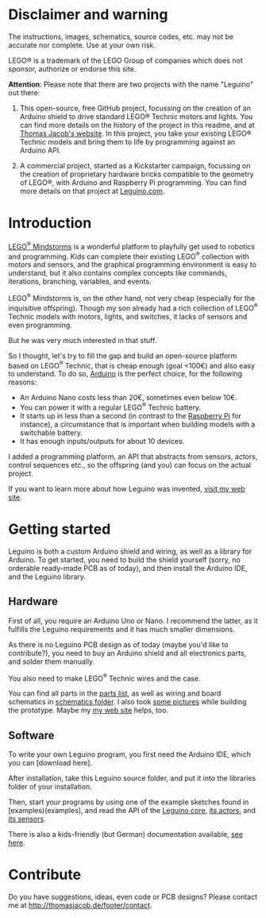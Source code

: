 # Disclaimer and warning

The instructions, images, schematics, source codes, etc. may not be accurate nor complete.
Use at your own risk.

LEGO® is a trademark of the LEGO Group of companies which does not sponsor, authorize or endorse this site.

**Attention**: Please note that there are two projects with the name "Leguino" out there:

1. This open-source, free GitHub project, focussing on the creation of an Arduino shield to drive standard LEGO® Technic motors and lights. You can find more details on the history of the project in this readme, and at [Thomas Jacob's website](https://www.thomasjacob.de/kreativ/leguino-en). In this project, you take your existing LEGO® Technic models and bring them to life by programming against an Arduino API.

2. A commercial project, started as a Kickstarter campaign, focussing on the creation of proprietary hardware bricks compatible to the geometry of LEGO®, with Arduino and Raspberry Pi programming. You can find more details on that project at [Leguino.com](http://leguino.com).

# Introduction

[LEGO<sup>®</sup> Mindstorms](https://www.lego.com/de-de/mindstorms) is a wonderful platform to playfully get used to robotics and programming. Kids can complete their existing LEGO<sup>®</sup> collection with motors and sensors, and the graphical programming environment is easy to understand, but it also contains complex concepts like commands, iterations, branching, variables, and events.

LEGO<sup>®</sup> Mindstorms is, on the other hand, not very cheap (especially for the inquisitive offspring). Though my son already had a rich collection of LEGO<sup>®</sup> Technic models with motors, lights, and switches, it lacks of sensors and even programming.

But he was very much interested in that stuff.

So I thought, let's try to fill the gap and build an open-source platform based on LEGO<sup>®</sup> Technic, that is cheap enough (goal <100€) and also easy to understand. To do so, [Arduino](https://www.arduino.cc/) is the perfect choice, for the following reasons:

* An Arduino Nano costs less than 20€, sometimes even below 10€.
* You can power it with a regular LEGO<sup>®</sup> Technic battery.
* It starts up in less than a second (in contrast to the [Raspberry Pi](https://www.raspberrypi.org/) for instance), a circumstance that is important when building models with a switchable battery.
* It has enough inputs/outputs for about 10 devices.

I added a programming platform, an API that abstracts from sensors, actors, control sequences etc., so the offspring (and you) can focus on the actual project.

If you want to learn more about how Leguino was invented, [visit my web site](http://www.thomasjacob.de/kreativ/leguino-en).

# Getting started

Leguino is both a custom Arduino shield and wiring, as well as a library for Arduino. To get started, you need to build the shield yourself (sorry, no orderable ready-made PCB as of today), and then install the Arduino IDE, and the Leguino library.

## Hardware

First of all, you require an Arduino Uno or Nano. I recommend the latter, as it fulfills the Leguino requirements and it has much smaller dimensions.

As there is no Leguino PCB design as of today (maybe you'd like to contribute?), you need to buy an Arduino shield and all electronics parts, and solder them manually.

You also need to make LEGO<sup>®</sup> Technic wires and the case.

You can find all parts in the [parts list](docs/parts.md), as well as wiring and board schematics in [schematics folder](docs/schematics). I also took [some pictures](docs/photos) while building the prototype. Maybe my [my web site](http://www.thomasjacob.de/kreativ/leguino-en) helps, too.

## Software

To write your own Leguino program, you first need the Arduino IDE, which you can [download here].

After installation, take this Leguino source folder, and put it into the libraries folder of your installation.

Then, start your programs by using one of the example sketches found in [examples)(examples), and read the API of the [Leguino core](core/LeguinoCore.h), [its actors](actor/Actor.h), and [its sensors](sensor/Sensor.h).

There is also a kids-friendly (but German) documentation available, [see here](docs/Leguino-Kurzanleitung-DE.doc).

# Contribute

Do you have suggestions, ideas, even code or PCB designs? Please contact me at http://thomasjacob.de/footer/contact.
